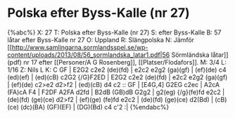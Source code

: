 # Polska efter Byss-Kalle (nr 27)

{%abc%}
X: 27
T: Polska efter Byss-Kalle (nr 27)
S: efter Byss-Kalle
B: 57 låtar efter Byss-Kalle nr 27
O: Uppland
R: Slängpolska
N: Jämför [[http://www.samlingarna.sormlandsspel.se/wp-content/uploads/2013/08/56_sormlandska_latar1.pdf|56 Sörmländska låtar]] (pdf) nr 17 efter [[Personer/A G Rosenberg]], [[Platser/Flodafors]].
M: 3/4
L: 1/16
Z: Nils L
K: C
GF | E2G2 c2e2 (de)(fd) | e2c2 e2g2 (ga)(gf) | (ef)(de) c4 (ed)(ef) |
(ed)(cB) c2G2 {/G}F2ED | E2G2 c2e2 (de)(fd) | e2c2 e2g2 (ga)(gf) |
(ef)(de) c2>e2 d2>f2 | (ed)(cB) d4 c2 :: GF | [E4G,4] G2EG c2ec |
A2cA (FA)cA F4 | F2DF A2FA d2fd | B2dB (GB)dB G2g2 |
g2(eg) {/g}(fe)fd e2c2 | (de)(fd) (ge)(ce) d2>f2 | (ef)(ge) (fe)fd e2c2 |
(de)(fd) (ge)(ce) d2(Bd) | (cB)(ce) (dc)(BA) (GF)(EF) | (DG)(Bd) c4 c'2 :|
{%endabc%}

